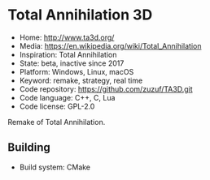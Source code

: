 # Total Annihilation 3D

- Home: http://www.ta3d.org/
- Media: https://en.wikipedia.org/wiki/Total_Annihilation
- Inspiration: Total Annihilation
- State: beta, inactive since 2017
- Platform: Windows, Linux, macOS
- Keyword: remake, strategy, real time
- Code repository: https://github.com/zuzuf/TA3D.git
- Code language: C++, C, Lua
- Code license: GPL-2.0

Remake of Total Annihilation.

## Building

- Build system: CMake
